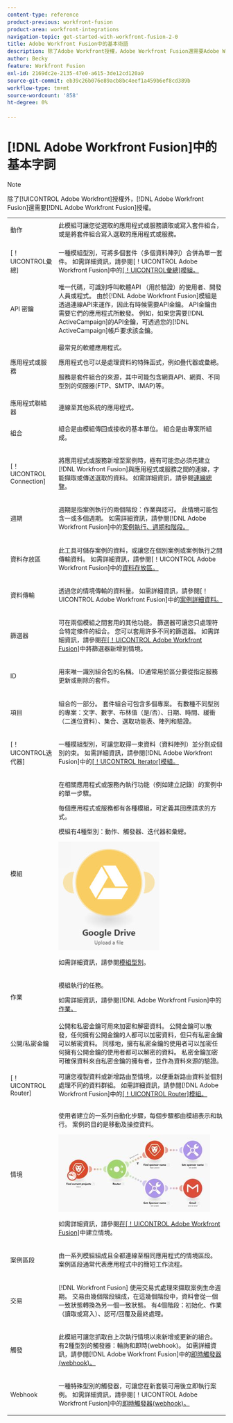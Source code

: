 ```yaml
---
content-type: reference
product-previous: workfront-fusion
product-area: workfront-integrations
navigation-topic: get-started-with-workfront-fusion-2-0
title: Adobe Workfront Fusion中的基本術語
description: 除了Adobe Workfront授權，Adobe Workfront Fusion還需要Adobe Workfront Fusion授權。
author: Becky
feature: Workfront Fusion
exl-id: 2169dc2e-2135-47e0-a615-3de12cd120a9
source-git-commit: eb39c26b076e89acb8bc4eef1a459b6ef8cd389b
workflow-type: tm+mt
source-wordcount: '858'
ht-degree: 0%

---
```


# [!DNL Adobe Workfront Fusion]中的基本字詞

>[!NOTE]
>
>除了[!UICONTROL Adobe Workfront]授權外，[!DNL Adobe Workfront Fusion]還需要[!DNL Adobe Workfront Fusion]授權。


<table style="table-layout:auto">
 <col> 
 <col> 
 <tbody> 
  <tr> 
   <td role="rowheader"> <p>動作</p> </td> 
   <td>此模組可讓您從選取的應用程式或服務讀取或寫入套件組合，或是將套件組合寫入選取的應用程式或服務。</td> 
  </tr> 
  <tr> 
   <td role="rowheader"> <p>[！UICONTROL彙總]</p> </td> 
   <td> <p>一種模組型別，可將多個套件（多個資料陣列）合併為單一套件。 如需詳細資訊，請參閱[！UICONTROL Adobe Workfront Fusion]</a>中的<a href="../../workfront-fusion/modules/aggregator-module.md" class="MCXref xref">[！UICONTROL彙總]模組。</p> </td> 
  </tr> 
  <tr> 
   <td role="rowheader">API 密鑰</td> 
   <td>唯一代碼，可識別呼叫軟體API （用於驗證）的使用者、開發人員或程式。 由於[!DNL Adobe Workfront Fusion]模組是透過連線API來運作，因此有時候需要API金鑰。 API金鑰由需要它們的應用程式所散發。 例如，如果您需要[!DNL ActiveCampaign]的API金鑰，可透過您的[!DNL ActiveCampaign]帳戶要求該金鑰。</td> 
  </tr> 
  <tr> 
   <td role="rowheader">應用程式或服務</td> 
   <td> <p>最常見的軟體應用程式。</p> <p>應用程式也可以是處理資料的特殊函式，例如疊代器或彙總。 </p> <p>服務是套件組合的來源，其中可能包含網頁API、網頁、不同型別的伺服器(FTP、SMTP、IMAP)等。 </p>  </td> 
  </tr> 
  <tr> 
   <td role="rowheader">應用程式聯結器</td> 
   <td>連線至其他系統的應用程式。</td> 
  </tr> 
  <tr> 
   <td role="rowheader"> <p>組合</p> </td> 
   <td> <p>組合是由模組傳回或接收的基本單位。 組合是由專案所組成。</p> </td> 
  </tr> 
  <tr> 
   <td role="rowheader"> <p>[！UICONTROL Connection]</p> </td> 
   <td> <p>將應用程式或服務新增至案例時，極有可能您必須先建立[!DNL Workfront Fusion]與應用程式或服務之間的連線，才能擷取或傳送選取的資料。 如需詳細資訊，請參閱<a href="../../workfront-fusion/connections/about-connecting-wf-fusion-to-app-or-service.md" class="MCXref xref">連線總覽</a>。</p> </td> 
  </tr> 
  <tr> 
   <td role="rowheader"> <p>週期</p> </td> 
   <td> <p>週期是指案例執行的兩個階段：作業與認可。 此情境可能包含一或多個週期。 如需詳細資訊，請參閱[!DNL Adobe Workfront Fusion]</a>中的<a href="../../workfront-fusion/scenarios/scenario-execution-cycles-phases.md" class="MCXref xref">案例執行、週期和階段。</p> </td> 
  </tr> 
  <tr> 
   <td role="rowheader"> <p>資料存放區</p> </td> 
   <td> <p>此工具可儲存案例的資料，或讓您在個別案例或案例執行之間傳輸資料。 如需詳細資訊，請參閱[！UICONTROL Adobe Workfront Fusion]</a>中的<a href="../../workfront-fusion/modules/data-stores.md" class="MCXref xref">資料存放區。</p> </td> 
  </tr> 
  <tr> 
   <td role="rowheader"> <p>資料傳輸</p> </td> 
   <td> <p>透過您的情境傳輸的資料量。 如需詳細資訊，請參閱[！UICONTROL Adobe Workfront Fusion]</a>中的<a href="../../workfront-fusion/scenarios/scenario-detail.md" class="MCXref xref">案例詳細資料。</p> </td> 
  </tr> 
  <tr> 
   <td role="rowheader"> <p>篩選器</p> </td> 
   <td> <p>可在兩個模組之間套用的其他功能。 篩選器可讓您只處理符合特定條件的組合。 您可以套用許多不同的篩選器。 如需詳細資訊，請參閱<a href="../../workfront-fusion/scenarios/add-a-filter-to-a-scenario.md" class="MCXref xref">在[！UICONTROL Adobe Workfront Fusion]</a>中將篩選器新增到情境。</p> </td> 
  </tr> 
  <tr> 
   <td role="rowheader"> <p>ID</p> </td> 
   <td> <p>用來唯一識別組合包的名稱。 ID通常用於區分要從指定服務更新或刪除的套件。</p> </td> 
  </tr> 
  <tr> 
   <td role="rowheader"> <p>項目</p> </td> 
   <td> <p>組合的一部分。 套件組合可包含多個專案。 有數種不同型別的專案：文字、數字、布林值（是/否）、日期、時間、緩衝（二進位資料）、集合、選取功能表、陣列和驗證。</p> </td> 
  </tr> 
  <tr> 
   <td role="rowheader"> <p>[！UICONTROL迭代器]</p> </td> 
   <td> <p>一種模組型別，可讓您取得一束資料（資料陣列）並分割成個別的束。 如需詳細資訊，請參閱[!DNL Adobe Workfront Fusion]</a>中的<a href="../../workfront-fusion/modules/iterator-module.md" class="MCXref xref">[！UICONTROL Iterator]模組。</p> </td> 
  </tr> 
  <tr> 
   <td role="rowheader"> <p>模組</p> </td> 
   <td> <p>在相關應用程式或服務內執行功能（例如建立記錄）的案例中的單一步驟。</p> <p>每個應用程式或服務都有各種模組，可定義其回應請求的方式。</p> <p>模組有4種型別：動作、觸發器、迭代器和彙總。</p> <p> <img src="assets/module.jpg"> </p> <p>如需詳細資訊，請參閱<a href="../../workfront-fusion/modules/module-types.md" class="MCXref xref">模組型別</a>。</p> </td> 
  </tr> 
  <tr> 
   <td role="rowheader"> <p>作業</p> </td> 
   <td> <p>模組執行的任務。</p><p>如需詳細資訊，請參閱[!DNL Adobe Workfront Fusion]</a>中的<a href="../../workfront-fusion/get-started/operations-in-workfront-fusion.md" class="MCXref xref">作業。</p>
  </tr> 
  <tr> 
   <td role="rowheader">公開/私密金鑰</td> 
   <td>公開和私密金鑰可用來加密和解密資料。 公開金鑰可以散發，任何擁有公開金鑰的人都可以加密資料，但只有私密金鑰可以解密資料。 同樣地，擁有私密金鑰的使用者可以加密任何擁有公開金鑰的使用者都可以解密的資料。 私密金鑰加密可確保資料來自私密金鑰的擁有者，並作為資料來源的驗證。</td> 
  </tr> 
  <tr> 
   <td role="rowheader"> <p>[！UICONTROL Router]</p> </td> 
   <td>可讓您複製資料或新增路由至情境，以便重新路由資料並個別處理不同的資料群組。 如需詳細資訊，請參閱[!DNL Adobe Workfront Fusion]</a>中的<a href="../../workfront-fusion/modules/router-module.md" class="MCXref xref">[！UICONTROL Router]模組。</td> 
  </tr> 
  <tr> 
   <td role="rowheader"> <p>情境</p> </td> 
   <td> <p>使用者建立的一系列自動化步驟，每個步驟都由模組表示和執行。 案例的目的是移動及操控資料。</p> <p> <img src="assets/scenario-350x178.jpg" style="width: 350;height: 178;"> </p> <p> 如需詳細資訊，請參閱<a href="../../workfront-fusion/scenarios/create-a-scenario.md" class="MCXref xref">在[！UICONTROL Adobe Workfront Fusion]</a>中建立情境。</p> </td> 
  </tr> 
  <tr> 
   <td role="rowheader"> <p>案例區段</p> </td> 
   <td> <p> 由一系列模組組成且全都連線至相同應用程式的情境區段。 案例區段通常代表應用程式中的簡短工作流程。</p> </td> 
  </tr> 
  <tr> 
   <td role="rowheader"> <p>交易</p> </td> 
   <td> <p>[!DNL Workfront Fusion] 使用交易式處理來擷取案例生命週期。 交易由幾個階段組成，在這幾個階段中，資料會從一個一致狀態轉換為另一個一致狀態。 有4個階段：初始化、作業（讀取或寫入）、認可/回覆及最終處理。</p> </td> 
  </tr> 
  <tr> 
   <td role="rowheader"> <p>觸發</p> </td> 
   <td> <p>此模組可讓您抓取自上次執行情境以來新增或更新的組合。 有2種型別的觸發器：輪詢和即時(webhook)。 如需詳細資訊，請參閱[!DNL Adobe Workfront Fusion]</a>中的<a href="../../workfront-fusion/webhooks/instant-triggers-webhooks.md" class="MCXref xref">即時觸發器(webhook)。</p> </td> 
  </tr> 
  <tr> 
   <td role="rowheader"> <p>Webhook</p> </td> 
   <td> <p>一種特殊型別的觸發器，可讓您在新套裝可用後立即執行案例。 如需詳細資訊，請參閱[！UICONTROL Adobe Workfront Fusion]</a>中的<a href="../../workfront-fusion/webhooks/instant-triggers-webhooks.md" class="MCXref xref">即時觸發器(webhook)。</p> </td> 
  </tr> 
 </tbody> 
</table>
